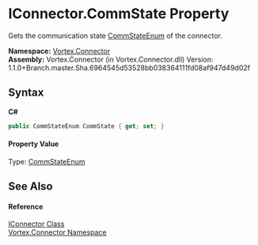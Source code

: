 # IConnector.CommState Property 
 

Gets the communication state <a href="T_Vortex_Connector_CommStateEnum.md">CommStateEnum</a> of the connector.

**Namespace:**&nbsp;<a href="N_Vortex_Connector.md">Vortex.Connector</a><br />**Assembly:**&nbsp;Vortex.Connector (in Vortex.Connector.dll) Version: 1.1.0+Branch.master.Sha.6964545d53528bb038364111fd08af947d49d02f

## Syntax

**C#**<br />
``` C#
public CommStateEnum CommState { get; set; }
```


#### Property Value
Type: <a href="T_Vortex_Connector_CommStateEnum.md">CommStateEnum</a>

## See Also


#### Reference
<a href="T_Vortex_Connector_IConnector.md">IConnector Class</a><br /><a href="N_Vortex_Connector.md">Vortex.Connector Namespace</a><br />